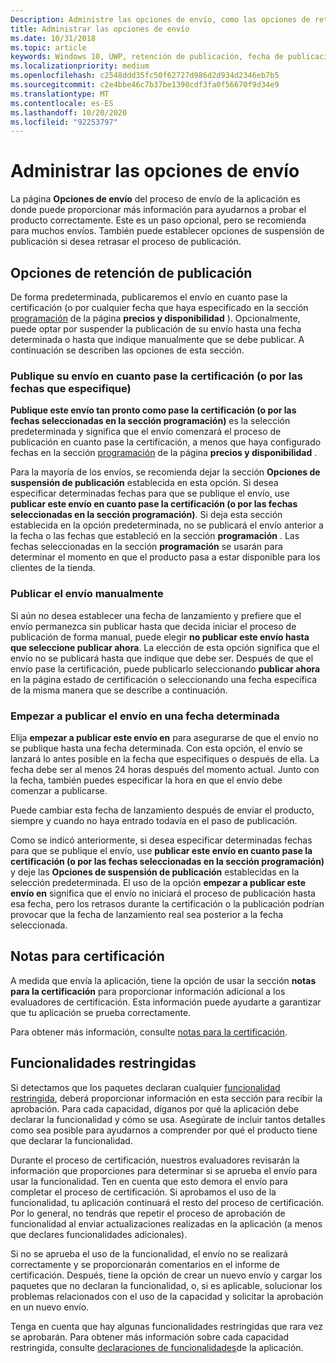 ```yaml
---
Description: Administre las opciones de envío, como las opciones de retención de la publicación, las notas para la certificación y mucho más.
title: Administrar las opciones de envío
ms.date: 10/31/2018
ms.topic: article
keywords: Windows 10, UWP, retención de publicación, fecha de publicación, envío de envío para publicar, aprobación de funcionalidad restringida
ms.localizationpriority: medium
ms.openlocfilehash: c2548ddd35fc50f62727d986d2d934d2346eb7b5
ms.sourcegitcommit: c2e4bbe46c7b37be1390cdf3fa0f56670f9d34e9
ms.translationtype: MT
ms.contentlocale: es-ES
ms.lasthandoff: 10/20/2020
ms.locfileid: "92253797"
---
```

# <a name="manage-submission-options"></a>Administrar las opciones de envío

La página **Opciones de envío** del proceso de envío de la aplicación es donde puede proporcionar más información para ayudarnos a probar el producto correctamente. Este es un paso opcional, pero se recomienda para muchos envíos. También puede establecer opciones de suspensión de publicación si desea retrasar el proceso de publicación.


## <a name="publishing-hold-options"></a>Opciones de retención de publicación

De forma predeterminada, publicaremos el envío en cuanto pase la certificación (o por cualquier fecha que haya especificado en la sección  [programación](configure-precise-release-scheduling.md) de la página **precios y disponibilidad** ). Opcionalmente, puede optar por suspender la publicación de su envío hasta una fecha determinada o hasta que indique manualmente que se debe publicar. A continuación se describen las opciones de esta sección. 


### <a name="publish-your-submission-as-soon-as-it-passes-certification-or-per-dates-you-specify"></a>Publique su envío en cuanto pase la certificación (o por las fechas que especifique)

**Publique este envío tan pronto como pase la certificación (o por las fechas seleccionadas en la sección programación)** es la selección predeterminada y significa que el envío comenzará el proceso de publicación en cuanto pase la certificación, a menos que haya configurado fechas en la sección [programación](configure-precise-release-scheduling.md) de la página **precios y disponibilidad** .   

Para la mayoría de los envíos, se recomienda dejar la sección **Opciones de suspensión de publicación** establecida en esta opción. Si desea especificar determinadas fechas para que se publique el envío, use **publicar este envío en cuanto pase la certificación (o por las fechas seleccionadas en la sección programación)**. Si deja esta sección establecida en la opción predeterminada, no se publicará el envío anterior a la fecha o las fechas que estableció en la sección **programación** . Las fechas seleccionadas en la sección **programación** se usarán para determinar el momento en que el producto pasa a estar disponible para los clientes de la tienda.


### <a name="publish-your-submission-manually"></a>Publicar el envío manualmente

Si aún no desea establecer una fecha de lanzamiento y prefiere que el envío permanezca sin publicar hasta que decida iniciar el proceso de publicación de forma manual, puede elegir **no publicar este envío hasta que seleccione publicar ahora**. La elección de esta opción significa que el envío no se publicará hasta que indique que debe ser. Después de que el envío pase la certificación, puede publicarlo seleccionando **publicar ahora** en la página estado de certificación o seleccionando una fecha específica de la misma manera que se describe a continuación.


### <a name="start-publishing-your-submission-on-a-certain-date"></a>Empezar a publicar el envío en una fecha determinada

Elija **empezar a publicar este envío en** para asegurarse de que el envío no se publique hasta una fecha determinada. Con esta opción, el envío se lanzará lo antes posible en la fecha que especifiques o después de ella. La fecha debe ser al menos 24 horas después del momento actual. Junto con la fecha, también puedes especificar la hora en que el envío debe comenzar a publicarse. 

Puede cambiar esta fecha de lanzamiento después de enviar el producto, siempre y cuando no haya entrado todavía en el paso de publicación. 
 
Como se indicó anteriormente, si desea especificar determinadas fechas para que se publique el envío, use **publicar este envío en cuanto pase la certificación (o por las fechas seleccionadas en la sección programación)** y deje las **Opciones de suspensión de publicación** establecidas en la selección predeterminada. El uso de la opción **empezar a publicar este envío en** significa que el envío no iniciará el proceso de publicación hasta esa fecha, pero los retrasos durante la certificación o la publicación podrían provocar que la fecha de lanzamiento real sea posterior a la fecha seleccionada. 


## <a name="notes-for-certification"></a>Notas para certificación

A medida que envía la aplicación, tiene la opción de usar la sección **notas para la certificación** para proporcionar información adicional a los evaluadores de certificación. Esta información puede ayudarte a garantizar que tu aplicación se prueba correctamente. 

Para obtener más información, consulte [notas para la certificación](notes-for-certification.md).


## <a name="restricted-capabilities"></a>Funcionalidades restringidas

Si detectamos que los paquetes declaran cualquier [funcionalidad restringida](../packaging/app-capability-declarations.md#restricted-capabilities), deberá proporcionar información en esta sección para recibir la aprobación. Para cada capacidad, díganos por qué la aplicación debe declarar la funcionalidad y cómo se usa. Asegúrate de incluir tantos detalles como sea posible para ayudarnos a comprender por qué el producto tiene que declarar la funcionalidad. 

Durante el proceso de certificación, nuestros evaluadores revisarán la información que proporciones para determinar si se aprueba el envío para usar la funcionalidad. Ten en cuenta que esto demora el envío para completar el proceso de certificación. Si aprobamos el uso de la funcionalidad, tu aplicación continuará el resto del proceso de certificación. Por lo general, no tendrás que repetir el proceso de aprobación de funcionalidad al enviar actualizaciones realizadas en la aplicación (a menos que declares funcionalidades adicionales). 

Si no se aprueba el uso de la funcionalidad, el envío no se realizará correctamente y se proporcionarán comentarios en el informe de certificación. Después, tiene la opción de crear un nuevo envío y cargar los paquetes que no declaran la funcionalidad, o, si es aplicable, solucionar los problemas relacionados con el uso de la capacidad y solicitar la aprobación en un nuevo envío.

Tenga en cuenta que hay algunas funcionalidades restringidas que rara vez se aprobarán. Para obtener más información sobre cada capacidad restringida, consulte [declaraciones de funcionalidades](../packaging/app-capability-declarations.md#restricted-capabilities)de la aplicación.

